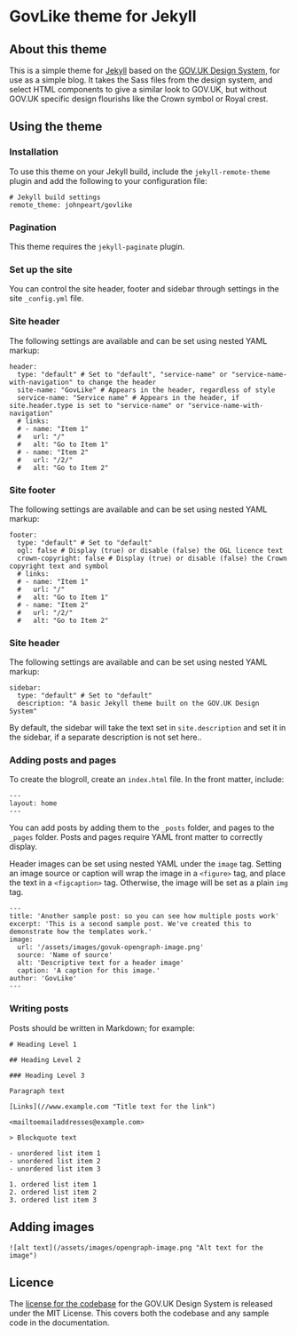 # GovLike theme for Jekyll

## About this theme

This is a simple theme for [Jekyll](https://www.jekyllrb.com) based on the [GOV.UK Design System](https://design-system.service.gov.uk), for use as a simple blog. It takes the Sass files from the design system, and select HTML components to give a similar look to GOV.UK, but without GOV.UK specific design flourishs like the Crown symbol or Royal crest.

## Using the theme

### Installation

To use this theme on your Jekyll build, include the `jekyll-remote-theme` plugin and add the following to your configuration file:

```
# Jekyll build settings
remote_theme: johnpeart/govlike
```

### Pagination

This theme requires the `jekyll-paginate` plugin.

### Set up the site

You can control the site header, footer and sidebar through settings in the site `_config.yml` file.

### Site header

The following settings are available and can be set using nested YAML markup:

```
header:
  type: "default" # Set to "default", "service-name" or "service-name-with-navigation" to change the header
  site-name: "GovLike" # Appears in the header, regardless of style
  service-name: "Service name" # Appears in the header, if site.header.type is set to "service-name" or "service-name-with-navigation"
  # links:
  # - name: "Item 1"
  #   url: "/"
  #   alt: "Go to Item 1"
  # - name: "Item 2"
  #   url: "/2/"
  #   alt: "Go to Item 2"
```


### Site footer

The following settings are available and can be set using nested YAML markup:

```
footer:
  type: "default" # Set to "default"
  ogl: false # Display (true) or disable (false) the OGL licence text
  crown-copyright: false # Display (true) or disable (false) the Crown copyright text and symbol
  # links:
  # - name: "Item 1"
  #   url: "/"
  #   alt: "Go to Item 1"
  # - name: "Item 2"
  #   url: "/2/"
  #   alt: "Go to Item 2"
```

### Site header

The following settings are available and can be set using nested YAML markup:

```
sidebar:
  type: "default" # Set to "default"
  description: "A basic Jekyll theme built on the GOV.UK Design System"
```

By default, the sidebar will take the text set in `site.description` and set it in the sidebar, if a separate description is not set here..

### Adding posts and pages

To create the blogroll, create an `index.html` file. In the front matter, include:

```
---
layout: home
---
```

You can add posts by adding them to the `_posts` folder, and pages to the `_pages` folder. Posts and pages require YAML front matter to correctly display.

Header images can be set using nested YAML under the `image` tag. Setting an image source or caption will wrap the image in a `<figure>` tag, and place the text in a `<figcaption>` tag. Otherwise, the image will be set as a plain `img` tag.

```
---
title: 'Another sample post: so you can see how multiple posts work'
excerpt: 'This is a second sample post. We've created this to demonstrate how the templates work.'
image:
  url: '/assets/images/govuk-opengraph-image.png'
  source: 'Name of source'
  alt: 'Descriptive text for a header image'
  caption: 'A caption for this image.'
author: 'GovLike'
---
```

### Writing posts

Posts should be written in Markdown; for example:

```
# Heading Level 1

## Heading Level 2

### Heading Level 3

Paragraph text

[Links](//www.example.com "Title text for the link")

<mailtoemailaddresses@example.com>

> Blockquote text

- unordered list item 1
- unordered list item 2
- unordered list item 3

1. ordered list item 1
2. ordered list item 2
3. ordered list item 3

```

## Adding images

```
![alt text](/assets/images/opengraph-image.png "Alt text for the image")
```

## Licence

The [license for the codebase](https://github.com/alphagov/govuk-frontend#licence) for the GOV.UK Design System is released under the MIT License. This covers both the codebase and any sample code in the documentation.

